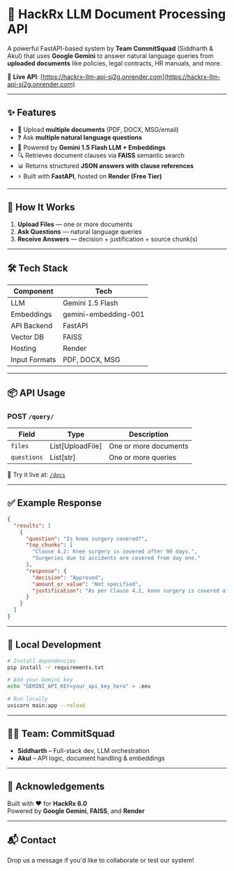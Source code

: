 # 🧠 HackRx LLM Document Processing API

A powerful FastAPI-based system by **Team CommitSquad** (Siddharth & Akul) that uses **Google Gemini** to answer natural language queries from **uploaded documents** like policies, legal contracts, HR manuals, and more.

🔗 **Live API**: [https://hackrx-llm-api-sj2g.onrender.com](https://hackrx-llm-api-sj2g.onrender.com)

---

## ✨ Features

- 📁 Upload **multiple documents** (PDF, DOCX, MSG/email)
- ❓ Ask **multiple natural language questions**
- 🤖 Powered by **Gemini 1.5 Flash LLM + Embeddings**
- 🔍 Retrieves document clauses via **FAISS** semantic search
- 📊 Returns structured **JSON answers with clause references**
- ⚡ Built with **FastAPI**, hosted on **Render (Free Tier)**

---

## 🚀 How It Works

1. **Upload Files** — one or more documents  
2. **Ask Questions** — natural language queries  
3. **Receive Answers** — decision + justification + source chunk(s)

---

## 🛠 Tech Stack

| Component      | Tech                          |
|----------------|-------------------------------|
| LLM            | Gemini 1.5 Flash              |
| Embeddings     | gemini-embedding-001          |
| API Backend    | FastAPI                       |
| Vector DB      | FAISS                         |
| Hosting        | Render                        |
| Input Formats  | PDF, DOCX, MSG                |

---

## 📦 API Usage

### POST `/query/`

| Field      | Type             | Description                  |
|------------|------------------|------------------------------|
| `files`    | List[UploadFile] | One or more documents        |
| `questions`| List[str]        | One or more queries          |

📄 Try it live at: [`/docs`](https://hackrx-llm-api-sj2g.onrender.com/docs)

---

## ✅ Example Response

```json
{
  "results": [
    {
      "question": "Is knee surgery covered?",
      "top_chunks": [
        "Clause 4.2: Knee surgery is covered after 90 days.",
        "Surgeries due to accidents are covered from day one."
      ],
      "response": {
        "decision": "Approved",
        "amount_or_value": "Not specified",
        "justification": "As per Clause 4.2, knee surgery is covered after 90 days."
      }
    }
  ]
}
```

---

## 🧪 Local Development

```bash
# Install dependencies
pip install -r requirements.txt

# Add your Gemini key
echo "GEMINI_API_KEY=your_api_key_here" > .env

# Run locally
uvicorn main:app --reload
```

---

## 👨‍💻 Team: CommitSquad

- **Siddharth** – Full-stack dev, LLM orchestration
- **Akul** – API logic, document handling & embeddings

---

## 🤝 Acknowledgements

Built with ❤️ for **HackRx 6.0**  
Powered by **Google Gemini**, **FAISS**, and **Render**

---

## 📬 Contact

Drop us a message if you'd like to collaborate or test our system!
